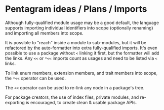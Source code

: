 # Pentagram ideas / Plans / Imports

Although fully-qualified module usage may be a good default, the language supports importing individual identifiers into scope (optionally renaming) and importing all members into scope.

It is possible to "reach" inside a module to sub-modules, but it will be refactored by the auto-formatter into extra fully-qualified imports. It's even possible to use a package without `<` linking it first, but the formatter will add the links. Any `<<` or `*<<` imports count as usages and need to be listed via `<` links.

To link enum members, extension members, and trait members into scope, the `*<<` operator can be used.

The `<<` operator can be used to re-link any node in a package's tree.

For package creators, the use of index files, private modules, and re-exporting is encouraged, to create clean & usable package APIs.
